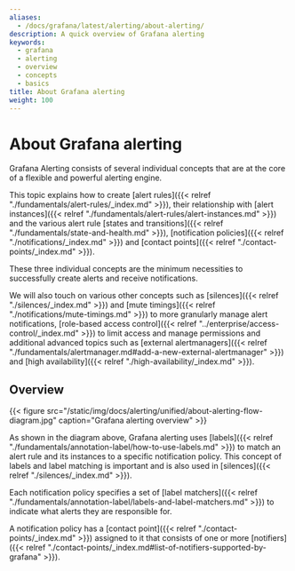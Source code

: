 ```yaml
---
aliases:
  - /docs/grafana/latest/alerting/about-alerting/
description: A quick overview of Grafana alerting
keywords:
  - grafana
  - alerting
  - overview
  - concepts
  - basics
title: About Grafana alerting
weight: 100
---
```


# About Grafana alerting

Grafana Alerting consists of several individual concepts that are at the core of a flexible and powerful alerting engine.

This topic explains how to create [alert rules]({{< relref "./fundamentals/alert-rules/_index.md" >}}), their relationship with [alert instances]({{< relref "./fundamentals/alert-rules/alert-instances.md" >}}) and the various alert rule [states and transitions]({{< relref "./fundamentals/state-and-health.md" >}}), [notification policies]({{< relref "./notifications/_index.md" >}}) and [contact points]({{< relref "./contact-points/_index.md" >}}).

These three individual concepts are the minimum necessities to successfully create alerts and receive notifications.

We will also touch on various other concepts such as [silences]({{< relref "./silences/_index.md" >}}) and [mute timings]({{< relref "./notifications/mute-timings.md" >}}) to more granularly manage alert notifications, [role-based access control]({{< relref "../enterprise/access-control/_index.md" >}}) to limit access and manage permissions and additional advanced topics such as [external alertmanagers]({{< relref "./fundamentals/alertmanager.md#add-a-new-external-alertmanager" >}}) and [high availability]({{< relref "./high-availability/_index.md" >}}).

## Overview

{{< figure src="/static/img/docs/alerting/unified/about-alerting-flow-diagram.jpg" caption="Grafana alerting overview" >}}

As shown in the diagram above, Grafana alerting uses [labels]({{< relref "./fundamentals/annotation-label/how-to-use-labels.md" >}}) to match an alert rule and its instances to a specific notification policy. This concept of labels and label matching is important and is also used in [silences]({{< relref "./silences/_index.md" >}}).

Each notification policy specifies a set of [label matchers]({{< relref "./fundamentals/annotation-label/labels-and-label-matchers.md" >}}) to indicate what alerts they are responsible for.

A notification policy has a [contact point]({{< relref "./contact-points/_index.md" >}}) assigned to it that consists of one or more [notifiers]({{< relref "./contact-points/_index.md#list-of-notifiers-supported-by-grafana" >}}).
